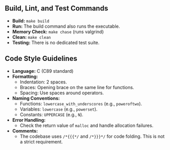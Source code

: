 ## Build, Lint, and Test Commands

- **Build:** `make build`
- **Run:** The build command also runs the executable.
- **Memory Check:** `make chase` (runs valgrind)
- **Clean:** `make clean`
- **Testing:** There is no dedicated test suite.

## Code Style Guidelines

- **Language:** C (C89 standard)
- **Formatting:**
  - Indentation: 2 spaces.
  - Braces: Opening brace on the same line for functions.
  - Spacing: Use spaces around operators.
- **Naming Conventions:**
  - Functions: `lowercase_with_underscores` (e.g., `poweroftwo`).
  - Variables: `lowercase` (e.g., `powerset`).
  - Constants: `UPPERCASE` (e.g., `N`).
- **Error Handling:**
  - Check the return value of `malloc` and handle allocation failures.
- **Comments:**
  - The codebase uses `/*{{{*/` and `/*}}}*/` for code folding. This is not a strict requirement.

